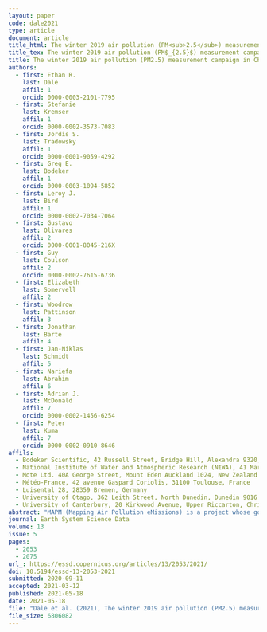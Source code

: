 ```yaml
---
layout: paper
code: dale2021
type: article
document: article
title_html: The winter 2019 air pollution (PM<sub>2.5</sub>) measurement campaign in Christchurch, New Zealand
title_tex: The winter 2019 air pollution (PM$_{2.5}$) measurement campaign in Christchurch, New Zealand
title: The winter 2019 air pollution (PM2.5) measurement campaign in Christchurch, New Zealand
authors:
  - first: Ethan R.
    last: Dale
    affil: 1
    orcid: 0000-0003-2101-7795
  - first: Stefanie
    last: Kremser
    affil: 1
    orcid: 0000-0002-3573-7083
  - first: Jordis S.
    last: Tradowsky
    affil: 1
    orcid: 0000-0001-9059-4292
  - first: Greg E.
    last: Bodeker
    affil: 1
    orcid: 0000-0003-1094-5852
  - first: Leroy J.
    last: Bird
    affil: 1
    orcid: 0000-0002-7034-7064
  - first: Gustavo
    last: Olivares
    affil: 2
    orcid: 0000-0001-8045-216X
  - first: Guy
    last: Coulson
    affil: 2
    orcid: 0000-0002-7615-6736
  - first: Elizabeth
    last: Somervell
    affil: 2
  - first: Woodrow
    last: Pattinson
    affil: 3
  - first: Jonathan
    last: Barte
    affil: 4
  - first: Jan-Niklas
    last: Schmidt
    affil: 5
  - first: Nariefa
    last: Abrahim
    affil: 6
  - first: Adrian J.
    last: McDonald
    affil: 7
    orcid: 0000-0002-1456-6254
  - first: Peter
    last: Kuma
    affil: 7
    orcid: 0000-0002-0910-8646
affils:
  - Bodeker Scientific, 42 Russell Street, Bridge Hill, Alexandra 9320, New Zealand
  - National Institute of Water and Atmospheric Research (NIWA), 41 Market Place, Auckland Central 1010, Auckland, New Zealand
  - Mote Ltd. 40A George Street, Mount Eden Auckland 1024, New Zealand
  - Météo-France, 42 avenue Gaspard Coriolis, 31100 Toulouse, France
  - Luisental 28, 28359 Bremen, Germany
  - University of Otago, 362 Leith Street, North Dunedin, Dunedin 9016, New Zealand
  - University of Canterbury, 20 Kirkwood Avenue, Upper Riccarton, Christchurch 8041, New Zealand
abstract: "MAPM (Mapping Air Pollution eMissions) is a project whose goal is to develop a method to infer airborne particulate matter (PM) emissions maps from in situ PM concentration measurements. In support of MAPM, a winter field campaign was conducted in New Zealand in 2019 (June to September) to obtain the measurements required to test and validate the MAPM methodology. Two different types of instruments measuring PM were deployed: ES-642 remote dust monitors (17 instruments) and Outdoor Dust Information Nodes (ODINs; 50 instruments). The measurement campaign was bracketed by two intercomparisons where all instruments were co-located, with a permanently installed tapered element oscillating membrane (TEOM) instrument, to determine any instrument biases. Changes in biases between the pre- and post-campaign intercomparisons were used to determine instrument drift over the campaign period. Once deployed, each ES-642 was co-located with an ODIN. In addition to the PM measurements, meteorological variables (temperature, pressure, wind speed, and wind direction) were measured at three automatic weather station (AWS) sites established as part of the campaign, with additional data being sourced from 27 further AWSs operated by other agencies. Vertical profile measurements were made with 12 radiosondes during two 24 h periods and complimented measurements made with a mini micropulse lidar and ceilometer. Here we present the data collected during the campaign and discuss the correction of the measurements made by various PM instruments. We find that when compared to measurements made with a simple linear correction, a correction based on environmental conditions improves the quality of measurements retrieved from ODINs but results in over-fitting and increases the uncertainties when applied to the more sophisticated ES-642 instruments. We also compare PM2.5 and PM10 measured by ODINs which, in some cases, allows us to identify PM from natural and anthropogenic sources. The PM data collected during the campaign are publicly available from <a href=\"https://doi.org/10.5281/zenodo.4542559\">https://doi.org/10.5281/zenodo.4542559</a> (Dale et al., 2020b), and the data from other instruments are available from <a href=\"https://doi.org/10.5281/zenodo.4536640\">https://doi.org/10.5281/zenodo.4536640</a> (Dale et al., 2020a)."
journal: Earth System Science Data
volume: 13
issue: 5
pages:
  - 2053
  - 2075
url_: https://essd.copernicus.org/articles/13/2053/2021/
doi: 10.5194/essd-13-2053-2021
submitted: 2020-09-11
accepted: 2021-03-12
published: 2021-05-18
date: 2021-05-18
file: "Dale et al. (2021), The winter 2019 air pollution (PM2.5) measurement campaign in Christchurch, New Zealand.pdf"
file_size: 6806082
---
```

